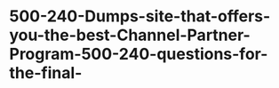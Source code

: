 # 500-240-Dumps-site-that-offers-you-the-best-Channel-Partner-Program-500-240-questions-for-the-final-